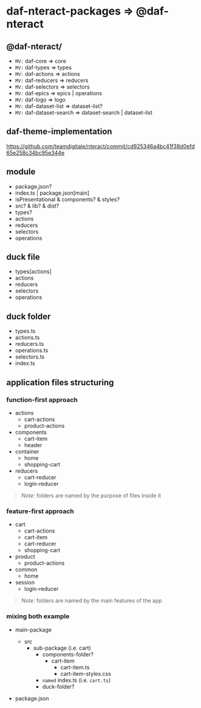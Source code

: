# daf-nteract-packages => @daf-nteract

## @daf-nteract/

- `MV:` daf-core => core
- `MV:` daf-types => types
- `MV:` daf-actions => actions
- `MV:` daf-reducers => reducers
- `MV:` daf-selectors => selectors
- `MV:` daf-epics => epics | operations
- `MV:` daf-logo => logo
- `MV:` daf-dataset-list => dataset-list?
- `MV:` daf-dataset-search => dataset-search | dataset-list


## daf-theme-implementation
https://github.com/teamdigitale/nteract/commit/cd925346a4bc41f38d0efd65e258c34bc95e344e

## module

- package.json?
- index.ts | package.json[main]
- isPresentational & components? & styles?
- src? & lib? & dist?
- types?
- actions
- reducers
- selectors
- operations

## duck file

- types[actions]
- actions
- reducers
- selectors
- operations

## duck folder

- types.ts
- actions.ts
- reducers.ts
- operations.ts
- selectors.ts
- index.ts

## application files structuring

### function-first approach

- actions
  - cart-actions
  - product-actions
- components
  - cart-item
  - header
- container
  - home
  - shopping-cart
- reducers
  - cart-reducer
  - login-reducer

> *Note:*  folders are named by the purpose of files inside it

### feature-first approach

- cart
  - cart-actions
  - cart-item
  - cart-reducer
  - shopping-cart
- product
  - product-actions
- common
  - home
- session
  - login-reducer

> *Note:*  folders are named by the main features of the app

### mixing both example

- main-package
  - src
    - sub-package (i.e. cart) 
      - components-folder?
        - cart-item
          - cart-item.ts
          - cart-item-styles.css
      - `named` index.ts (i.e. `cart.ts`)
      - duck-folder?

- package.json